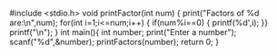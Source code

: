 #include <stdio.h>
void printFactor(int num)
{
print("Factors of %d are:\n",num);
for(int i=1;i<=num;i++)
{
if(num%i==0)
{
printf(%d',i);
}}
printf("\n");
}
int main(){
int number;
print("Enter a number");
scanf("%d",&number);
printFactors(number);
return 0;
}
